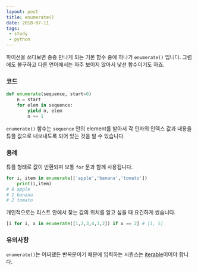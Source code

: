 ```yaml
---
layout: post
title: enumerate()
date: 2018-07-11
tags: 
 - study
 - python
---
```


파이선을 쓰다보면 종종 만나게 되는 기본 함수 중에 하나가 `enumerate()` 입니다. 그럼에도 불구하고 다른 언어에서는 자주 보이지 않아서 낯선 함수이기도 하죠.

### 코드

```python
def enumerate(sequence, start=0)
	n = start
	for elem in sequence:
		yield n, elem
		n += 1
```



`enumerate()` 함수는 `sequence`  안의 element를 받아서 각 인자의 인덱스 값과 내용을 튜플 값으로 내보내도록 되어 있는 것을 알 수 있습니다.

### 용례

튜플 형태로 값이 반환되며 보통 `for` 문과 함께 사용됩니다.

```python
for i, item in enumerate(['apple','banana','tomato'])
	print(i,item)
# 0 apple
# 1 banana
# 2 tomato
```

개인적으로는 리스트 안에서 찾는 값의 위치를 알고 싶을 때 요긴하게 썼습니다.

```python
[i for i, x in enumerate([1,2,3,4,3,2]) if x == 2] # [1, 5]
```

### 유의사항

`enumerate()`는 어찌됐든 반복문이기 때문에 입력하는 시퀀스는 [iterable](https://algoittm.github.io/2018/07/10/이터러블과-이터레이터/)이어야 합니다.